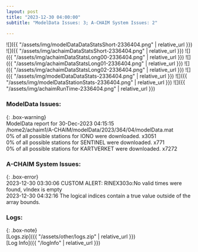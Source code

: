 ```yaml
---
layout: post
title: "2023-12-30 04:00:00"
subtitle: "ModelData Issues: 3; A-CHAIM System Issues: 2"

---
```


![]({{ "/assets/img/modelDataDataStatsShort-2336404.png" | relative_url }})
![]({{ "/assets/img/achaimDataStatsShort-2336404.png" | relative_url }})
![]({{ "/assets/img/achaimDataStatsLong00-2336404.png" | relative_url }})
![]({{ "/assets/img/achaimDataStatsLong01-2336404.png" | relative_url }})
![]({{ "/assets/img/achaimDataStatsLong02-2336404.png" | relative_url }})
![]({{ "/assets/img/modelDataDataStats-2336404.png" | relative_url }})
![]({{ "/assets/img/modelDataStationStats-2336404.png" | relative_url }})
![]({{ "/assets/img/achaimRunTime-2336404.png" | relative_url }})


### ModelData Issues:  
  
{: .box-warning}  
 ModelData report for 30-Dec-2023 04:15:15   
 /home2/achaim1/A-CHAIM/modelData/2023/364/04/modelData.mat   
 0% of all possible stations for IONO were downloaded. x3051   
 0% of all possible stations for SENTINEL were downloaded. x771   
 0% of all possible stations for KARTVERKET were downloaded. x7272   
  
### A-CHAIM System Issues:  
  
{: .box-error}  
2023-12-30 03:30:06 CUSTOM ALERT: RINEX303o:No valid times were found, vIndex is empty  
2023-12-30 04:32:16 The logical indices contain a true value outside of the array bounds.  

### Logs:  
  
{: .box-note}  
[Logs.zip]({{ "/assets/other/logs.zip" | relative_url }})  
[Log Info]({{ "/logInfo" | relative_url }})  
